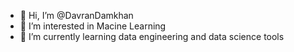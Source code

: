 - 👋 Hi, I’m @DavranDamkhan
- 👀 I’m interested in Macine Learning
- 🌱 I’m currently learning data engineering and data science tools

<!---
DavranDamkhan/DavranDamkhan is a ✨ special ✨ repository because its `README.md` (this file) appears on your GitHub profile.
You can click the Preview link to take a look at your changes.
--->
